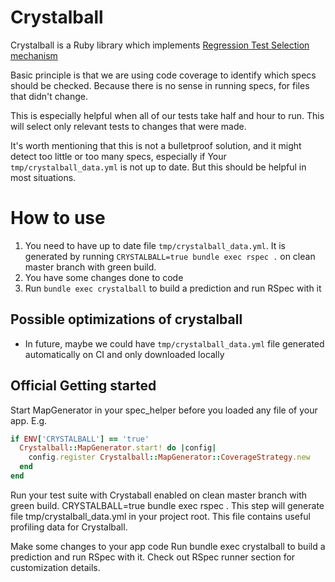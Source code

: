 # Crystalball
Crystalball is a Ruby library which implements [Regression Test Selection mechanism](https://tenderlovemaking.com/2015/02/13/predicting-test-failues.html)

Basic principle is that we are using code coverage to identify which specs should be checked. Because there is no sense in running specs, for files that didn't change.

This is especially helpful when all of our tests take half and hour to run. This will select only relevant tests to changes that were made.

It's worth mentioning that this is not a bulletproof solution, and it might detect too little or too many specs, especially if Your `tmp/crystalball_data.yml` is not up to date. But this should be helpful in most situations.

# How to use

1. You need to have up to date file `tmp/crystalball_data.yml`. It is generated by running `CRYSTALBALL=true bundle exec rspec .` on clean master branch with green build.
2. You have some changes done to code
3. Run `bundle exec crystalball` to build a prediction and run RSpec with it


## Possible optimizations of crystalball
 * In future, maybe we could have `tmp/crystalball_data.yml` file generated automatically on CI and only downloaded locally

## Official Getting started
Start MapGenerator in your spec_helper before you loaded any file of your app. E.g.

```ruby
if ENV['CRYSTALBALL'] == 'true'
  Crystalball::MapGenerator.start! do |config|
    config.register Crystalball::MapGenerator::CoverageStrategy.new
  end
end
```

Run your test suite with Crystaball enabled on clean master branch with green build. CRYSTALBALL=true bundle exec rspec . This step will generate file tmp/crystalball_data.yml in your project root. This file contains useful profiling data for Crystalball.

Make some changes to your app code
Run bundle exec crystalball to build a prediction and run RSpec with it. Check out RSpec runner section for customization details.


